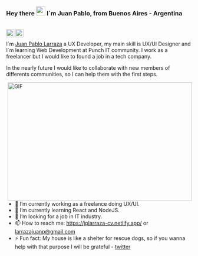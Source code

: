 
### Hey there <img src="https://media.giphy.com/media/hvRJCLFzcasrR4ia7z/giphy.gif" width="25px"> I´m Juan Pablo, from Buenos Aires - Argentina
<br />
<a href="https://twitter.com/chimpahouse" target="_blank">
  <img align="left" alt="Juan Pablo Larraza | Twitter" width="22px" src="https://raw.githubusercontent.com/peterthehan/peterthehan/master/assets/twitter.svg" />
</a>
<a href="https://www.linkedin.com/in/juanpablolarraza/">
  <img align="left" alt="Juan Pablo Larraza - Linkedin" width="22px" src="https://raw.githubusercontent.com/peterthehan/peterthehan/master/assets/linkedin.svg" />
</a>

<br />

I´m [Juan Pablo Larraza](https://jplarraza-cv.netlify.app/) a UX Developer, my main skill is UX/UI Designer and I´m learning Web Development at Punch IT community. I work as a freelancer but I would like to found a job in a tech company.

In the nearly future I would like to collaborate with new members of differents communities, so I can help them with the first steps.

<img align="right" alt="GIF" src="https://github.com/abhisheknaiidu/abhisheknaiidu/blob/master/code.gif?raw=true" width="500" height="320" />

<br />

- 🔭 I’m currently working as a freelance doing UX/UI.
- 🌱 I’m currently learning React and NodeJS.
- 🤔 I’m looking for a job in IT industry.
- 📫 How to reach me: https://jplarraza-cv.netlify.app/ or larrazajuanp@gmail.com
- ⚡ Fun fact: My house is like a shelter for rescue dogs, so if you wanna help with that purpose I will be grateful - [twitter](https://twitter.com/ManosHuellas)

<br />




<!--
**larrazajuanp/larrazajuanp** is a ✨ _special_ ✨ repository because its `README.md` (this file) appears on your GitHub profile.

Here are some ideas to get you started:


-->

